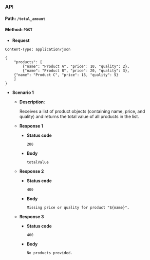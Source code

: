  ### API 

 #### Path: `/total_amount`

 #### Method: `POST`

- **Request**

```
Content-Type: application/json

{
    "products": [
        {"name": "Product A", "price": 10, "quality": 2},
        {"name": "Product B", "price": 20, "quality": 3},
	{"name": "Product C", "price": 15, "quality": 5}
    ]
}
```

- **Scenario 1**

  - **Description**:

    Receives a list of product objects (containing name, price, and quality) and returns the total value of all products in the list. 

  - **Response 1**
    - **Status code**
      ```
      200
      ```
    - **Body**
      ```
      totalValue
      ```

  - **Response 2**
    - **Status code**
      ```
      400
      ```
    - **Body**
      ```
      Missing price or quality for product "${name}".
      ```

  - **Response 3**
    - **Status code**
      ```
      400
      ```
    - **Body**
      ```
      No products provided.
      ```

